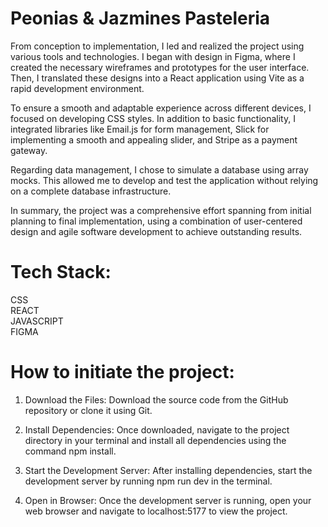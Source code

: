 # Peonias & Jazmines Pasteleria

From conception to implementation, I led and realized the project using various tools and technologies. I began with design in Figma, where I created the necessary wireframes and prototypes for the user interface. Then, I translated these designs into a React application using Vite as a rapid development environment.

To ensure a smooth and adaptable experience across different devices, I focused on developing CSS styles. In addition to basic functionality, I integrated libraries like Email.js for form management, Slick for implementing a smooth and appealing slider, and Stripe as a payment gateway.

Regarding data management, I chose to simulate a database using array mocks. This allowed me to develop and test the application without relying on a complete database infrastructure.

In summary, the project was a comprehensive effort spanning from initial planning to final implementation, using a combination of user-centered design and agile software development to achieve outstanding results.

# Tech Stack:
  CSS </br>
  REACT </br>
  JAVASCRIPT </br>
  FIGMA </br>
  
# How to initiate the project:

1) Download the Files:
   Download the source code from the GitHub repository or clone it using Git.

2) Install Dependencies:
   Once downloaded, navigate to the project directory in your terminal and install all dependencies using the command npm install.

3) Start the Development Server:
   After installing dependencies, start the development server by running npm run dev in the terminal.

4) Open in Browser:
   Once the development server is running, open your web browser and navigate to localhost:5177 to view the project.
